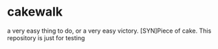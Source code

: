 # cakewalk
a very easy thing to do, or a very easy victory. [SYN]Piece of cake. This repository is just for testing

